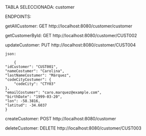 TABLA SELECCIONADA: customer

ENDPOINTS:

getAllCustomer: GET http://localhost:8080/customer/customer

getCustomerById: GET http://localhost:8080/customer/CUST002

updateCustomer: PUT http://localhost:8080/customer/CUST004

    json: 

        {
    "idCustomer": "CUST001",
    "nameCostumer": "Carolina",
    "lastNameCostumer": "Márquez",
    "codeCityCostumer": {
        "codeCity": "CTY03"
    },
    "emailCostumer": "caro.marquez@example.com",
    "birthDate": "1999-03-20",
    "lon": -58.3816,
    "latitud": -34.6037
    }

createCustomer: POST http://localhost:8080/customer

deleteCustomer: DELETE http://localhost:8080/customer/CUST003